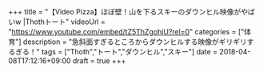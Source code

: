+++
title =  "【Video Pizza】ほぼ壁！山を下るスキーのダウンヒル映像がやばいw |Thothトート"
videoUrl = "https://www.youtube.com/embed/tZ5ThZgohjU?rel=0"
categories = ["体育"]
description = "急斜面すぎるところからダウンヒルする映像がギリギリするぎる！"
tags = ["Thoth","トート","ダウンヒル","スキー"]
date = 2018-04-08T17:12:16+09:00
draft = true
+++

